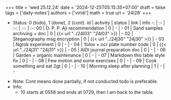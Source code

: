 +++
title = 'wed 25.12.24'
date = '2024-12-25T05:15:35+07:00'
draft = false
tags = ['daily-notes']
authors = ['viridi']
math = true
url = '24l28'
+++
<!--more-->

+ Status: 0 (todo), 1 (done), 2 (cont).
id | activity | status | link | info
-: | :- | :-: | :-: | :-:
00 | D. P. P. Aji recommendation   | 0 | - | -
01 | Sand samples archiving + doc  | 0 | {{< url "../24l03" "24l03" >}} | -
02 | Steganography msg encryption  | 0 | {{< url "../24j30" "24j30" >}} | -
03 | Ngrok experiment              | 0 | - | -
04 | Yolov + ocr plate number code | 0 | {{< url "../24j31" "24j31" >}} | -
05 | AIDI journal preparation doc  | 0 | - | -
06 | Garden + organic maintenance  | 0 | - | -
07 | Markdown this table style fix | 0 | - | -
08 | Few motion and some exercises | 0 | - | -
09 | Cook something and eat 2gt   | 0 | - | -
10 | Morning sleep after planning | 1 | - | -

- Note: Cont means done partially, if not conducted todo is preferable.
- Info:
  + 10 starts at 0558 and ends at 0729, then I am back to the table. 
